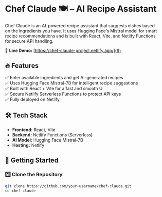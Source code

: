 # Chef Claude 🍽️ – AI Recipe Assistant  

Chef Claude is an AI-powered recipe assistant that suggests dishes based on the ingredients you have. It uses Hugging Face's Mistral model for smart recipe recommendations and is built with React, Vite, and Netlify Functions for secure API handling.  

🚀 **Live Demo:** [https://chef-claude-project.netlify.app/](#)  

## 🔥 Features  
✅ Enter available ingredients and get AI-generated recipes  
✅ Uses Hugging Face Mistral-7B for intelligent recipe suggestions  
✅ Built with React + Vite for a fast and smooth UI  
✅ Secure Netlify Serverless Functions to protect API keys  
✅ Fully deployed on Netlify  

## 🛠️ Tech Stack  
- **Frontend:** React, Vite  
- **Backend:** Netlify Functions (Serverless)  
- **AI Model:** Hugging Face Mistral-7B  
- **Hosting:** Netlify  

## 🚀 Getting Started  

### 1️⃣ Clone the Repository  
```sh
git clone https://github.com/your-username/chef-claude.git
cd chef-claude
